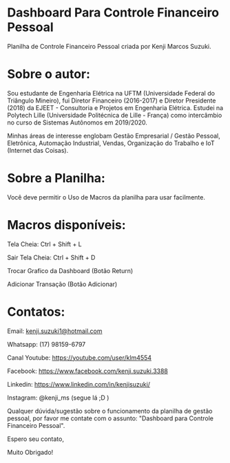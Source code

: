 # Dashboard Para Controle Financeiro Pessoal
Planilha de Controle Financeiro Pessoal criada por Kenji Marcos Suzuki.

# Sobre o autor:

Sou estudante de Engenharia Elétrica na UFTM (Universidade Federal do Triângulo Mineiro), fui Diretor Financeiro (2016-2017) e Diretor Presidente (2018) da EJEET - Consultoria e Projetos em Engenharia Elétrica. Estudei na Polytech Lille (Universidade Politécnica de Lille - França) como intercâmbio no curso de Sistemas Autônomos em 2019/2020.

Minhas áreas de interesse englobam Gestão Empresarial / Gestão Pessoal, Eletrônica, Automação Industrial, Vendas, Organização do Trabalho e IoT (Internet das Coisas).

# Sobre a Planilha:
Você deve permitir o Uso de Macros da planilha para usar facilmente.

# Macros disponíveis:
Tela Cheia: Ctrl + Shift + L

Sair Tela Cheia: Ctrl + Shift + D

Trocar Grafico da Dashboard (Botão Return)

Adicionar Transação (Botão Adicionar)

# Contatos:
Email: kenji.suzuki1@hotmail.com

Whatsapp: (17) 98159-6797

Canal Youtube: https://youtube.com/user/klm4554

Facebook: https://www.facebook.com/kenji.suzuki.3388

Linkedin: https://www.linkedin.com/in/kenjisuzuki/

Instagram: @kenji_ms (segue lá ;D )


Qualquer dúvida/sugestão sobre o funcionamento da planilha de gestão pessoal, por favor me contate com o assunto: "Dashboard para Controle Financeiro Pessoal".

Espero seu contato,

Muito Obrigado!
